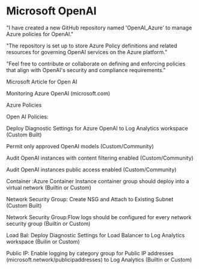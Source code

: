 # Microsoft OpenAI

"I have created a new GitHub repository named 'OpenAI_Azure' to manage Azure policies for OpenAI."

"The repository is set up to store Azure Policy definitions and related resources for governing OpenAI services on the Azure platform."

"Feel free to contribute or collaborate on defining and enforcing policies that align with OpenAI's security and compliance requirements."

Microsoft Article for Open AI

Monitoring Azure OpenAI (microsoft.com)

Azure Policies

Open AI Policies:

Deploy Diagnostic Settings for Azure OpenAI to Log Analytics workspace (Custom Built)

Permit only approved OpenAI models (Custom/Community)

Audit OpenAI instances with content filtering enabled (Custom/Community)

Audit OpenAI instances public access enabled (Custom/Community)

Container :Azure Container Instance container group should deploy into a virtual network (Builtin or Custom)

Network Security Group: Create NSG and Attach to Existing Subnet (Custom Built)

Network Security Group:Flow logs should be configured for every network security group (Builtin or Custom)

Load Bal: Deploy Diagnostic Settings for Load Balancer to Log Analytics workspace (Builin or Custom)

Public IP: Enable logging by category group for Public IP addresses (microsoft.network/publicipaddresses) to Log Analytics (Builtin or Custom)
